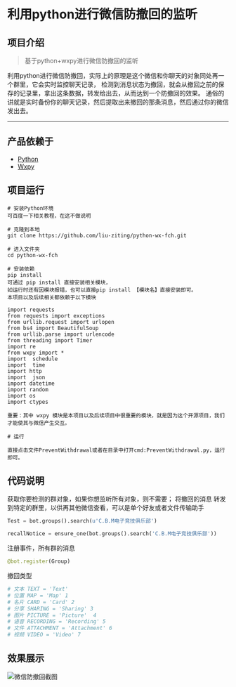 # 利用python进行微信防撤回的监听

## 项目介绍

> 基于python+wxpy进行微信防撤回的监听

利用python进行微信防撤回，实际上的原理是这个微信和你聊天的对象同处再一个群里，它会实时监控聊天记录，
检测到消息状态为撤回，就会从撤回之前的保存的记录里，拿出这条数据，转发给出去，从而达到一个防撤回的效果。
通俗的讲就是实时备份你的聊天记录，然后提取出来撤回的那条消息，然后通过你的微信发出去。

----------

## 产品依赖于
 - [Python][1]
 - [Wxpy][2]

## 项目运行
	# 安装Python环境
	可百度一下相关教程，在这不做说明

    # 克隆到本地
    git clone https://github.com/liu-ziting/python-wx-fch.git
    
    # 进入文件夹
    cd python-wx-fch
    
    # 安装依赖
    pip install 
	可通过 pip install 直接安装相关模块，
	如运行时还有因模块报错，也可以直接pip install 【模块名】直接安装即可。
	本项目以及后续相关都依赖于以下模块
	
	import requests
	from requests import exceptions
	from urllib.request import urlopen
	from bs4 import BeautifulSoup
	from urllib.parse import urlencode
	from threading import Timer
	import re
	from wxpy import *
	import  schedule
	import  time
	import http
	import  json 
	import datetime
	import random
	import os
	import ctypes
	
	重要：其中 wxpy 模块是本项目以及后续项目中很重要的模块，就是因为这个开源项目，我们才能使其与微信产生交互。
    
    # 运行
	 
	直接点击文件PreventWithdrawal或者在目录中打开cmd:PreventWithdrawal.py，运行即可。

## 代码说明

获取你要检测的群对象，如果你想监听所有对象，则不需要；
将撤回的消息 转发到特定的群里，以供再其他微信查看，可以是单个好友或者文件传输助手

```python
Test = bot.groups().search(u'C.B.M电子竞技俱乐部') 

recallNotice = ensure_one(bot.groups().search('C.B.M电子竞技俱乐部')) 
```

注册事件，所有群的消息

```python
@bot.register(Group)
```

撤回类型

```python
# 文本 TEXT = 'Text'
# 位置 MAP = 'Map' 1
# 名片 CARD = 'Card' 2
# 分享 SHARING = 'Sharing' 3
# 图片 PICTURE = 'Picture'  4
# 语音 RECORDING = 'Recording' 5
# 文件 ATTACHMENT = 'Attachment' 6
# 视频 VIDEO = 'Video' 7
```

## 效果展示
 
![微信防撤回截图](http://tc.lihail.cn/wxfch.png)

  [1]:https://www.python.org/
  [2]:https://wxpy.readthedocs.io/zh/latest/
  [3]:https://www.runoob.com/python/python-install.html